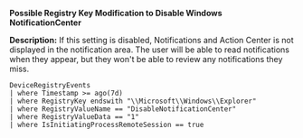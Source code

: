 **Possible Registry Key Modification to Disable Windows NotificationCenter**

**Description:** If this setting is disabled, Notifications and Action Center is not displayed in the notification area. The user will be able to read notifications when they appear, but they won't be able to review any notifications they miss.


```
DeviceRegistryEvents
| where Timestamp >= ago(7d)
| where RegistryKey endswith "\\Microsoft\\Windows\\Explorer"
| where RegistryValueName == "DisableNotificationCenter"
| where RegistryValueData == "1"
| where IsInitiatingProcessRemoteSession == true
```
